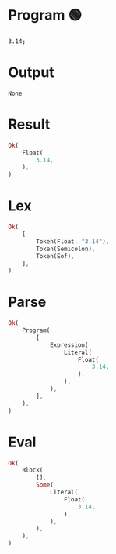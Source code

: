 # Program 🟢
```rustleaf
3.14;
```

# Output
```
None
```

# Result
```rust
Ok(
    Float(
        3.14,
    ),
)
```

# Lex
```rust
Ok(
    [
        Token(Float, "3.14"),
        Token(Semicolon),
        Token(Eof),
    ],
)
```

# Parse
```rust
Ok(
    Program(
        [
            Expression(
                Literal(
                    Float(
                        3.14,
                    ),
                ),
            ),
        ],
    ),
)
```

# Eval
```rust
Ok(
    Block(
        [],
        Some(
            Literal(
                Float(
                    3.14,
                ),
            ),
        ),
    ),
)
```